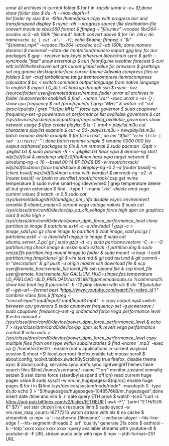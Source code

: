 unrar all archives in current folder $ for f in *.rar;do unrar e -o+ $f;done   
show folder size $ du -h --max-depth=1   
list folder by size $ ls -lSha /home/jason
copy with progress bar and transferspeed display $ rsync -ah --progress source-file destination-file
convert movie to xbox360 format $ ffmpeg -i "file.mkv" -vcodec libx264 -acodec ac3 -ab 160k "file.mp4"
batch convert above $ for i in *.mkv;   do name=`echo $i | cut -d'.' -f1`;   echo $name;   ffmpeg -i "$i" "${name}.mp4" -vcodec libx264 -acodec ac3 -ab 160k; done
monero daemon $ monerod --data-dir /mnt/cloud/monero
import gpg key for aur packages $ gpg --receive-key keyid
ethereum blockchain sync $ geth --syncmode "fast"
show external ip $ curl ifconfig.me
weather forecast $ curl wttr.in/Wilhelmshaven
set gtk cursor global value for browsers $ gsettings set org.gnome.desktop.interface cursor-theme Adwaita
compress files or folders $ tar -cvzf tarballname.tar.gz itemtocompress itemtocompress
calculator $ bc -l
switch command output language from native language to english $ export LC_ALL=C
backup through ssh $ rsync -avz /source/folder/ user@remoteadress:/remote_folder
unrar all archives in folder (autoverwrite enabled)  $ find . -name "*.rar" -exec unrar x -o+ {} \;
show cpu frequency $ cat /proc/cpuinfo | grep "MHz" & watch -n1 "cat /proc/cpuinfo | grep \"^[c]pu MHz\""
force cpu governor $ sudo cpupower frequency-set -g powersave or performance
list available governors $ cat /sys/devices/system/cpu/cpu0/cpufreq/scaling_available_governors
show network usage $ iftop
create playlist $ ls -1 *.mp4 > playlist.m3u 
cut characters playlist example $ cut -c 50- playlist.m3u > newplaylist.m3u
batch rename delete example $ for file in *text* ; do mv "$file" "`echo $file | sed 's/\text//'`" ; done
batch rename simple $ rename 0000 000 file*
output orphaned packages to file & run removal  $ sudo pacman -Qqdt > .pkglist.txt & sudo pacman -R - < .pkglist.txt
hack wpa $ airmon-ng start wlp2s0f0u4 & airodump wlp2s0f0u4mon
hack wpa target network $ airodump-ng -c 10 --bssid 00:14:BF:E0:E8:D5 -w /root/aircrack/ wlp2s0f0u4mon
force handshake $ aireplay-ng –0 2 –a [router bssid] –c [client bssid] wlp2s0f0u4mon
crack with wordlist $ aircrack-ng -a2 -b [router bssid] -w [path to wordlist] /root/aircrack/*.cap
get nvme temperature $ sudo nvme smart-log /dev/nvme0 | grep temperature
delete all but given extension $ find . -type f ! -name '*.txt' -delete
amd vega current values $ watch -n 0.5 sudo cat /sys/kernel/debug/dri/0/amdgpu_pm_info
disable vsync environment variable $ vblank_mode=0
current vega voltage values $ sudo cat /sys/class/drm/card0/device/pp_od_clk_voltage
force high dpm on graphics card $ echo high > /sys/class/drm/card0/device/power_dpm_force_performance_level
clone partition to image $ partclone.ext4 -c -s /dev/sda1 | gzip -c > image_sda1.pcl.gz
clone image to partition $ zcat image_sda1.pcl.gz | partclone.ext4 -r -o /dev/sda1
ungzip to image $ sudo cat ubuntu_server_2.pcl.gz | sudo gzip -d -c | sudo partclone.restore -C -s - -O partition.img
check image & resize sudo e2fsck -f partition.img & sudo resize2fs partition.img 
mount image to folder & sudo mount -o loop -t ext4 partition.img /tmp/clone/
git $ vim text.md & git add text.md & git commit -m "description" & git push -u origin master
ssh download file & scp user@remote_host:remote_file local_file 
ssh upload file & scp local_file user@remote_host:remote_file
GALLIUM_HUD=simple,fps,temperature LD_PRELOAD=$LD_PRELOAD:/usr/\$LIB/libgamemodeauto.so %command%
show last boot log $ journalctl -b -12
play stream with vlc $ vlc "$(youtube-dl --get-url --format best 'https://www.youtube.com/watch?v=video_id')"
combine video files $ ffmpeg -i "concat:input1.mp4|input2.mp4|input3.mp4" -c copy output.mp4
switch between cpu govenors $ sudo cpupower frequency-set -g powersave / sudo cpupower frequency-set -g ondemand
force vega performance level $ echo manual > /sys/class/drm/card0/device/power_dpm_force_performance_level & echo 7 > /sys/class/drm/card0/device/pp_dpm_sclk
revert vega performance control $ echo auto > /sys/class/drm/card0/device/power_dpm_force_performance_level
copy multiple files from one type within subdirectories $ find -iname '*.mp3' -exec cp {} /home/sk/test2/ \;
enable root x applications in current wayland session $ xhost +SI:localuser:root
firefox,enable tab mouse scroll $ about:config, toolkit.tabbox.switchByScrolling true
firefox, disable theme sync $ about:config, services.sync.prefs.sync.lightweightThemes false
search files $find /home/username/ -name "*.err"
monitor zustand einmalig setzen $ xset dpms force {standby|suspend|off|on}
read current huge pages value $ sudo sysctl -w vm.nr_hugepages=$(nproc) 
enable huge pages $ for i in $(find /sys/devices/system/node/node* -maxdepth 0 -type d);do    echo 3 > "$i/hugepages/hugepages-1048576kB/nr_hugepages";done
insert date /time and vim $ :r! date
query ETH price $ watch -tcn5  "curl -s https://api-pub.bitfinex.com/v2/ticker/tETHEUR | awk -F',' '{print \"ETH/EUR: €\" \$7}'"
set star citizen linux resource limit $ sudo sysctl -w vm.max_map_count=16777216
watch stream with hls & no cache $ streamlink -p mpv -a '--cache=no {filename}' --verbose-player --hls-live-edge 1 --hls-segment-threads 2 'url' 'quality'
generate 2fa code $ oathtool -b --totp 'xxxx xxxx xxxx xxxx'
query available streams with youtube-dl $ youtube-dl -F URL
stream audio only with mpv $  mpv --ytdl-format=251 URL

